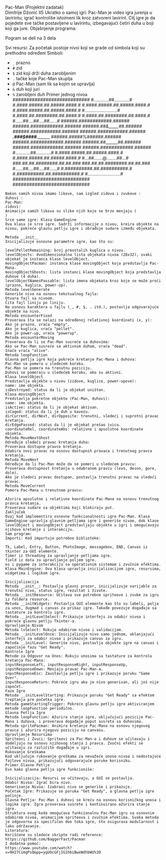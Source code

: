 Pac-Man (Projektni zadatak)  			
Dimitrije Džonić II5 
Ukratko o samoj igri:
Pac-Man je video igra jurenja u lavirintu; 
igrač kontroliše istoimeni lik kroz zatvoreni lavirint. Cilj igre je da pojedete sve tačke postavljene u lavirintu, izbegavajući četiri duha u boji koji ga jure.
Objašnjenje programa:

Pogram se deli na 3 dela 

Svi resursi:
Za početak postoje nivoi koji se grade od simbola koji su prethodno određeni
Simboli:
* `_` prazno
* `#` zid
* `$` zid koji drži duha zarobljenim
* `.` tačke koje Pac-Man skuplja
* `@` Pac-Man (sam lik sa kojim se  upravlja)
* `&` duh koji juri
* `%` zarobljeni duh
Primer jednog nivoa
############################
#............##............#
#.####.#####.##.#####.####.#
#.####.#####.##.#####.####.#
#.####.#####.##.#####.####.#
#..........................#
#.####.##.########.##.####.#
#.####.##.########.##.####.#
#......##....##....##......#
######.#####_##_#####.######
######.#####_##_#####.######
######.##____&_____##.######
######.##_###_####_##.######
######.##_###_####_##.######
______.___###$####___.______
######.##_###%####_##.######
######.##_########_##.######
######.##__________##.######
######.##_########_##.######
######.##_########_##.######
#............##............#
#.####.#####.##.#####.####.#
#.####.#####.##.#####.####.#
#...##.......@........##...#
###.##.##.########.##.##.###
###.##.##.########.##.##.###
#......##....##....##......#
#.##########.##.##########.#
#.##########.##.##########.#
#..........................#
############################
############################
```
Nakon samih nivoa imamo likove, sam izgled zidova i zvukove :
duhovi :       
Pac-Man:  
zidovi:    
Animacije samih likova su slike njih koje se brzo menjaju (                 )
Srce same igre: Klasa GameEngine
Ova klasa je srce igre. Sadrži informacije o nivou, kreira objekte na nivou, pokreće glavnu petlju igre i obrađuje sudare između objekata.

Metoda __init__
Inicijalizuje osnovne parametre igre, kao što su:

levelPelletRemaining: broj preostalih kuglica u nivou.
levelObjects: dvodimenzionalna lista objekata nivoa (28x32), svaki objekat je instanca klase levelObject.
movingObjectPacman: instanca klase movingObject koja predstavlja Pac-Mana.
movingObjectGhosts: lista instanci klase movingObject koja predstavlja duhove (4 duha).
levelObjectNamesPassable: lista imena objekata kroz koje se može proći (prazno, kuglica, power-up).
Metoda levelGenerate
Generiše nivo na osnovu tekstualnog fajla:
Otvara fajl sa nivoom.
Čita fajl liniju po liniju.
Na osnovu karaktera u fajlu (_, #, $, . itd.), postavlja odgovarajuće objekte na nivo.
Metoda encounterFixed
Proverava šta se nalazi na određenoj relativnoj koordinati (x, y):
Ako je prazno, vraća "empty".
Ako je kuglica, vraća "pellet".
Ako je power-up, vraća "powerup".
Metoda encounterMoving
Proverava da li se Pac-Man susreće sa duhovima:
Ako se Pac-Man susreće sa aktivnim duhom, vraća "dead".
Inače vraća "alive".
Metoda loopFunction
Glavna petlja igre koja pokreće kretanje Pac-Mana i duhova:
Pac-Man se pomera u sledećem koraku.
Pac-Man se pomera na trenutnu poziciju.
Duhovi se pomeraju u sledećem koraku, ako su aktivni.
Klasa levelObject
Predstavlja objekte u nivou (zidove, kuglice, power-upove):
name: ime objekta.
isDestroyed: status da li je objekat uništen.
Klasa movingObject
Predstavlja pokretne objekte (Pac-Man, duhovi):
name: ime objekta.
isActive: status da li je objekat aktivan.
isCaged: status da li je duh u kavezu.
dirCurrent, dirNext, dirOpposite: trenutni, sledeći i suprotni pravac kretanja.
dirEdgePassed: status da li je objekat prešao ivicu.
coordinateRel, coordinateAbs: relativne i apsolutne koordinate objekta.
Metoda MoveNextGhost
Određuje sledeći pravac kretanja duha:
Proverava dostupne pravce kretanja.
Odabira novi pravac na osnovu dostupnih pravaca i trenutnog pravca kretanja.
Metoda MoveNext
Određuje da li Pac-Man može da se pomeri u sledećem pravcu:
Proverava dostupnost kretanja u odabranom pravcu (levo, desno, gore, dole).
Ako je sledeći pravac dostupan, postavlja trenutni pravac na sledeći pravac.
Metoda MoveCurrent
Pomera Pac-Mana u trenutnom pravcu:

Ažurira apsolutne i relativne koordinate Pac-Mana na osnovu trenutnog pravca kretanja.
Proverava sudare sa objektima koji blokiraju put.
Zaključak
Ovaj kod implementira osnovne funkcionalnosti igre Pac-Man. Klasa GameEngine upravlja glavnim petljama igre i generiše nivoe, dok klase levelObject i movingObject predstavljaju objekte u igri i omogućavaju njihovo kretanje i interakciju.
Sam program:
Importi: Kod importuje potrebne biblioteke:

Tk, Label, Entry, Button, PhotoImage, messagebox, END, Canvas iz tkinter za GUI elemente.
Timer iz threading za upravljanje petljama igre.
field iz data za upravljanje poljem igre.
os i pygame za interakciju sa operativnim sistemom i zvučnim efektima.
Klasa MainEngine: Ova klasa upravlja inicijalizacijom igre, resursima, widgetima i logikom igre.

Inicijalizacija
Metoda __init__: Postavlja glavni prozor, inicijalizuje varijable za trenutni nivo, status igre, rezultat i živote.
Metoda __initResource: Učitava sve potrebne spriteove i zvuke za igru iz foldera resource.
Metoda __initWidgets: Postavlja GUI elemente kao što su labeli, polja za unos, dugmad i canvas za prikaz igre. Takođe povezuje događaje sa tastature za kontrolu igre.
Metoda __initLevelSelect: Prikazuje interfejs za odabir nivoa i pokreće glavnu petlju Tkinter-a.
Upravljanje Nivom
Metoda lvSelect: Rukuje odabirom nivoa i validacijom.
Metoda __initLevelOnce: Inicijalizuje nivo samo jednom, uklanjajući interfejs za odabir nivoa i prikazuje canvas za igru.
Metoda __initLevel: Generiše nivo, postavlja objekte igre na canvas i započinje fazu "Get Ready".
Kontrole Igre
Metode za Odgovor na Unos: Rukuju unosima sa tastature za kontrolu kretanja Pac-Mana:
inputResponseLeft, inputResponseRight, inputResponseUp, inputResponseDown: Menjaju pravac Pac-Man-a.
inputResponseEsc: Zaustavlja petlju igre i prikazuje poruku "Game Over".
inputResponseReturn: Pokreće igru ako je nivo generisan, ali još nije započet.
Faze Igre
Metoda __initLevelStarting: Prikazuje poruku "Get Ready" sa efektom treptanja pre početka igre.
Metoda gameStartingTrigger: Pokreće glavnu petlju igre aktiviranjem metode loopFunction periodično.
Glavna Petlja Igre
Metoda loopFunction: Ažurira stanje igre, uključujući pozicije Pac-Mana i duhova, i proverava događaje poput susreta sa duhovima.
Metoda spritePacman: Animira kretanje Pac-Mana na osnovu njegovog pravca i ažurira njegovu poziciju na canvasu.
Upravljanje Resursima
Spriteovi i Zvuci: Spriteovi za Pac-Man-a i duhove se učitavaju i dodeljuju na osnovu njihovog stanja i pravca. Zvučni efekti se učitavaju za različite događaje u igri.
Rukovanje Greškama
Kod uključuje rukovanje greškama za nevažeće unose nivoa i nedostajuće fajlove nivoa, prikazujući odgovarajuće poruke korisniku.
Primer Glavne Petlje
Evo kako glavna petlja igre funkcioniše:

Inicijalizacija: Resursi se učitavaju, a GUI se postavlja.
Odabir Nivoa: Igrač bira nivo.
Generisanje Nivoa: Izabrani nivo se generiše i prikazuje.
Početak Igre: Prikazuje se poruka "Get Ready", a glavna petlja igre počinje.
Glavna Petlja: Pac-Man i duhovi se kreću na osnovu korisničkog unosa i logike igre. Igra proverava susrete i kontinuirano ažurira stanje igre.
Struktura ovog koda omogućava funkcionalnu Pac-Man igru sa osnovnim odabirom nivoa, animacijom spriteova i zvučnim efektima. Svaka metoda je odgovorna za specifičan deo toka igre, što osigurava modularnost i lako održavanje.
Literatura:
Korišćene su sledeće skripte radi reference:
https://github.com/BaggerFast/Pacman
I dodatna pomoć:
https://www.youtube.com/watch?v=9H27CimgPsQ&pp=ygUOcGFjIG1hbiBweWdhbWU%3D

